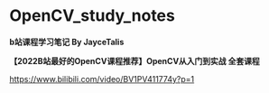# OpenCV_study_notes

**b站课程学习笔记 By JayceTalis**

**【2022B站最好的OpenCV课程推荐】OpenCV从入门到实战 全套课程**

https://www.bilibili.com/video/BV1PV411774y?p=1
